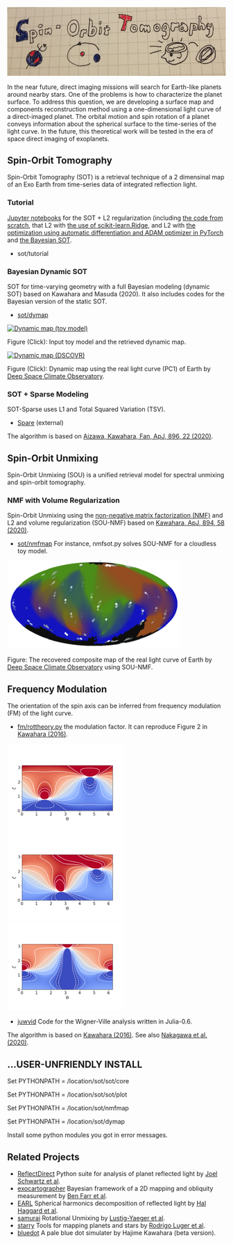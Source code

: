 <img src="https://github.com/HajimeKawahara/sot/blob/master/data/fig/logo.png" Titie="Spin-Orbit Tomography" Width=600px>

In the near future, direct imaging missions will search for Earth-like planets around nearby stars. One of the problems is how to characterize the planet surface. To address this question, we are developing a surface map and components reconstruction method using a one-dimensional light curve of a direct-imaged planet. The orbital motion and spin rotation of a planet conveys information about the spherical surface to the time-series of the light curve. In the future, this theoretical work will be tested in the era of space direct imaging of exoplanets.

## Spin-Orbit Tomography
Spin-Orbit Tomography (SOT) is a retrieval technique of a 2 dimensinal map of an Exo Earth from time-series data of integrated reflection light.

### Tutorial
[Jupyter notebooks](https://github.com/HajimeKawahara/sot/tree/master/tutorial) for the SOT + L2 regularization (including [the code from scratch](https://github.com/HajimeKawahara/sot/blob/master/tutorial/sotl2.ipynb), that L2 with [the use of scikit-learn.Ridge](https://github.com/HajimeKawahara/sot/blob/master/tutorial/sotl2_sklearn_ridge.ipynb), and L2 with [the optimization using automatic differentiation and ADAM optimizer in PyTorch](https://github.com/HajimeKawahara/sot/blob/master/tutorial/sotl2_pytorch.ipynb) and [the Bayesian SOT](https://github.com/HajimeKawahara/sot/blob/master/tutorial/sot_Bayesian.ipynb).

- sot/tutorial

### Bayesian Dynamic SOT
SOT for time-varying geometry with a full Bayesian modeling (dynamic SOT) based on Kawahara and Masuda (2020).
It also includes codes for the Bayesian version of the static SOT.

- [sot/dymap](https://github.com/HajimeKawahara/sot/tree/master/dymap)

[![Dynamic map (toy model)](https://img.youtube.com/vi/eP-aQ0PVPAs/0.jpg)](https://youtu.be/eP-aQ0PVPAs)

Figure (Click): Input toy model and the retrieved dynamic map.

[![Dynamic map (DSCOVR)](https://img.youtube.com/vi/rGMWbAUAv4Y/0.jpg)](https://youtu.be/rGMWbAUAv4Y) 

Figure (Click): Dynamic map using the real light curve (PC1) of Earth by [Deep Space Climate Observatory](https://en.wikipedia.org/wiki/Deep_Space_Climate_Observatory). 


### SOT + Sparse Modeling
SOT-Sparse uses L1 and Total Squared Variation (TSV).

- [Spare](https://github.com/2ndmk2/Spare) (external)

The algorithm is based on [Aizawa, Kawahara, Fan, ApJ, 896, 22 (2020)](https://arxiv.org/abs/2004.03941).

## Spin-Orbit Unmixing 
Spin-Orbit Unmixing (SOU) is a unified retrieval model for spectral unmixing and spin-orbit tomography.

### NMF with Volume Regularization 
Spin-Orbit Unmixing using the [non-negative matrix factorization (NMF)](https://en.wikipedia.org/wiki/Non-negative_matrix_factorization) and L2 and volume regularization (SOU-NMF) based on [Kawahara, ApJ, 894, 58 (2020)](http://arxiv.org/abs/2004.03931).

- [sot/nmfmap](https://github.com/HajimeKawahara/sot/tree/master/nmfmap)
For instance, nmfsot.py solves SOU-NMF for a cloudless toy model.

<img src="https://github.com/HajimeKawahara/sot/blob/master/data/fig/sotnmf.png" Titie="The recovered composite map of the real light curve of Earth by DSCOVR using SOU-NMF" Width=400px>

Figure: The recovered composite map of the real light curve of Earth by 
 [Deep Space Climate Observatory](https://en.wikipedia.org/wiki/Deep_Space_Climate_Observatory) 
using SOU-NMF.

## Frequency Modulation
The orientation of the spin axis can be inferred from frequency modulation (FM) of the light curve. 

- [fm/rottheory.py](https://github.com/HajimeKawahara/sot/blob/master/fm/rottheory.py) the modulation factor. It can reproduce Figure 2 in [Kawahara (2016)](https://arxiv.org/abs/1603.02898).

<img src="https://github.com/HajimeKawahara/sot/blob/master/data/fig/rott.png" Titie="Fig 2 in Kawahara 2016" Width=270px><img src="https://github.com/HajimeKawahara/sot/blob/master/data/fig/rott2.png" Titie="Fig 2 in Kawahara 2016" Width=270px><img src="https://github.com/HajimeKawahara/sot/blob/master/data/fig/rott3.png" Titie="Fig 2 in Kawahara 2016" Width=270px>

- [juwvid](https://github.com/HajimeKawahara/juwvid) Code for the Wigner-Ville analysis written in Julia-0.6.

The algorithm is based on [Kawahara (2016)](https://arxiv.org/abs/1603.02898). See also [Nakagawa et al. (2020)](https://arxiv.org/abs/2006.11437).

## ...USER-UNFRIENDLY INSTALL

Set PYTHONPATH = /location/sot/sot/core

Set PYTHONPATH = /location/sot/sot/plot

Set PYTHONPATH = /location/sot/nmfmap

Set PYTHONPATH = /location/sot/dymap

Install some python modules you got in error messages.

## Related Projects

- [ReflectDirect](https://github.com/joelcolinschwartz/ReflectDirect) Python suite for analysis of planet reflected light by [Joel Schwartz et al](https://arxiv.org/abs/1511.05152).
- [exocartographer](https://github.com/bfarr/exocartographer) Bayesian framework of a 2D mapping and obliquity measurement by [Ben Farr et al](https://arxiv.org/abs/1802.06805).
- [EARL](https://github.com/HalHaggard/EARL) Spherical harmonics decomposition of reflected light by [Hal Haggard et al](https://arxiv.org/abs/1802.02075).
- [samurai](https://github.com/jlustigy/samurai) Rotational Unmixing by [Lustig-Yaeger et al](https://arxiv.org/abs/1901.05011).
- [starry](https://github.com/rodluger/starry) Tools for mapping planets and stars by [Rodrigo Luger et al](https://arxiv.org/abs/1903.12182).
- [bluedot](https://github.com/HajimeKawahara/bluedot) A pale blue dot simulater by Hajime Kawahara (beta version). 
